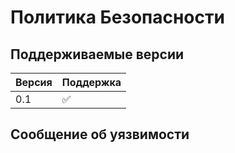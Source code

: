 # Политика Безопасности

## Поддерживаемые версии


|  Версия  | Поддержка          |
| -------  | ------------------ |
|   0.1    | :white_check_mark: |

## Сообщение об уязвимости
